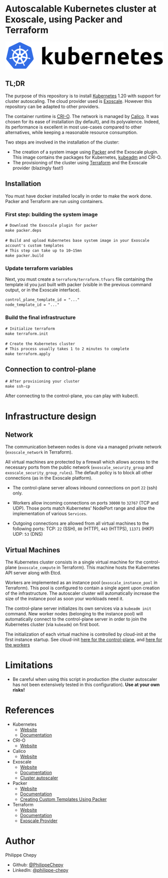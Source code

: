 # Autoscalable Kubernetes cluster at Exoscale, using Packer and Terraform

![Kubernetes](.documentation/images/kubernetes-logo.svg)

## TL;DR

The purpose of this repository is to install [Kubernetes](https://kubernetes.io) 1.20 with support for cluster autoscaling.
The cloud provider used is [Exoscale](https://www.exoscale.com). However this repository can be adapted to other providers.

The container runtime is [CRI-O](https://cri-o.io).
The network is managed by [Calico](https://www.projectcalico.org). It was chosen for its ease of installation (by default), and its polyvalence. Indeed, its performance is excellent in most use-cases compared to other alternatives, while keeping a reasonable resource consumption.

Two steps are involved in the installation of the cluster:

* The creation of a system image using [Packer](https://www.packer.io) and the Exoscale plugin. This image contains the packages for Kubernetes, [kubeadm](https://kubernetes.io/docs/setup/production-environment/tools/kubeadm/) and CRI-O.
* The provisioning of the cluster using [Terraform](https://www.terraform.io) and the Exoscale provider (blazingly fast!)

## Installation

You must have docker installed locally in order to make the work done. Packer and Terraform are run using containers.

### First step: building the system image

```shell
# Download the Exoscale plugin for packer
make packer.deps

# Build and upload Kubernetes base system image in your Exoscale account's custom templates
# This step can take up to 10~15mn
make packer.build
```

### Update terraform variables

Next, you must create a `terraform/terraform.tfvars` file containing the template id you just built with packer (visible in the previous command output, or in the Exoscale interface).

```hcl
control_plane_template_id = "..."
node_template_id = "..."
```

### Build the final infrastructure

```shell
# Initialize terraform
make terraform.init

# Create the Kubernetes cluster
# This process usually takes 1 to 2 minutes to complete
make terraform.apply
```

## Connection to control-plane

```shell
# After provisioning your cluster
make ssh-cp
```

After connecting to the control-plane, you can play with kubectl.

# Infrastructure design

## Network

The communication between nodes is done via a managed private network (`exoscale_network` in Terraform).

All virtual machines are protected by a firewall which allows access to the necessary ports from the public network (`exoscale_security_group` and `exoscale_security_group_rules`). The default policy is to block all other connections (as in the Exoscale platform).

* The control-plane server allows inbound connections on port `22` (ssh) only.
* Workers allow incoming connections on ports `30000` to `32767` (TCP and UDP). Those ports match Kubernetes' NodePort range and allow the implementation of various `Services`.

* Outgoing connections are allowed from all virtual machines to the following ports:
TCP: `22` (SSH), `80` (HTTP), `443` (HTTPS), `11371` (HKP)
UDP: `53` (DNS)

## Virtual Machines

The Kubernetes cluster consists in a single virtual machine for the control-plane (`exoscale_compute` in Terraform). This machine hosts the Kubernetes API server along with Etcd.

Workers are implemented as an instance pool (`exoscale_instance_pool` in Terraform). This pool is configured to contain a single agent upon creation of the infrastructure. The autoscaler cluster will automatically increase the size of the instance pool as soon your workloads need it.

The control-plane server initializes its own services via a `kubeadm init` command.
New worker nodes (belonging to the instance pool) will automatically connect to the control-plane server in order to join the Kubernetes cluster (via `kubeadm`) on first boot.

The initialization of each virtual machine is controlled by cloud-init at the first instance startup.
See cloud-init [here for the control-plane](terraform/templates/control-plane/cloud-init.yaml), and [here for the workers](terraform/templates/nodes/cloud-init.yaml)

# Limitations

* Be careful when using this script in production (the cluster autoscaler has not been extensively tested in this configuration). **Use at your own risks!**

# References

* Kubernetes
  * [Website](https://kubernetes.io)
  * [Documentation](https://kubernetes.io/docs/home/)
* CRI-O
  * [Website](https://cri-o.io)
* Calico
  * [Website](https://www.projectcalico.org)
* Exoscale
  * [Website](https://www.exoscale.com)
  * [Documentation](https://community.exoscale.com)
  * [Cluster autoscaler](https://github.com/kubernetes/autoscaler/tree/master/cluster-autoscaler/cloudprovider/exoscale)
* Packer
  * [Website](https://www.packer.io)
  * [Documentation](https://www.packer.io/docs)
  * [Creating Custom Templates Using Packer](https://www.exoscale.com/syslog/creating-custom-templates-using-packer/)
* Terraform
  * [Website](https://www.terraform.io)
  * [Documentation](https://www.terraform.io/docs/index.html)
  * [Exoscale Provider](https://registry.terraform.io/providers/exoscale/exoscale/latest/docs)

# Author

Philippe Chepy

* Github: [@PhilippeChepy](https://github.com/PhilippeChepy)
* LinkedIn: [@philippe-chepy](https://www.linkedin.com/in/philippe-chepy/)
